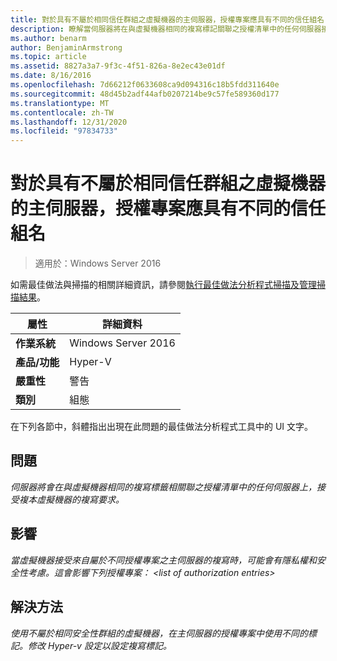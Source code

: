 ```yaml
---
title: 對於具有不屬於相同信任群組之虛擬機器的主伺服器，授權專案應具有不同的信任組名
description: 瞭解當伺服器將在與虛擬機器相同的複寫標記關聯之授權清單中的任何伺服器接受複本虛擬機器時的複寫要求時，該怎麼辦。
ms.author: benarm
author: BenjaminArmstrong
ms.topic: article
ms.assetid: 8827a3a7-9f3c-4f51-826a-8e2ec43e01df
ms.date: 8/16/2016
ms.openlocfilehash: 7d66212f0633608ca9d094316c18b5fdd311640e
ms.sourcegitcommit: 48d45b2adf44afb0207214be9c57fe589360d177
ms.translationtype: MT
ms.contentlocale: zh-TW
ms.lasthandoff: 12/31/2020
ms.locfileid: "97834733"
---
```

# <a name="authorization-entries-should-have-distinct-trust-group-names-for-primary-servers-with-virtual-machines-that-are-not-part-of-the-same-trust-group"></a>對於具有不屬於相同信任群組之虛擬機器的主伺服器，授權專案應具有不同的信任組名

>適用於：Windows Server 2016

如需最佳做法與掃描的相關詳細資訊，請參閱[執行最佳做法分析程式掃描及管理掃描結果](https://go.microsoft.com/fwlink/p/?LinkID=223177)。

|屬性|詳細資料|
|-|-|
|**作業系統**|Windows Server 2016|
|**產品/功能**|Hyper-V|
|**嚴重性**|警告|
|**類別**|組態|

在下列各節中，斜體指出出現在此問題的最佳做法分析程式工具中的 UI 文字。

## <a name="issue"></a>**問題**
*伺服器將會在與虛擬機器相同的複寫標籤相關聯之授權清單中的任何伺服器上，接受複本虛擬機器的複寫要求。*

## <a name="impact"></a>**影響**
*當虛擬機器接受來自屬於不同授權專案之主伺服器的複寫時，可能會有隱私權和安全性考慮。這會影響下列授權專案： \<list of authorization entries>*

## <a name="resolution"></a>**解決方法**
*使用不屬於相同安全性群組的虛擬機器，在主伺服器的授權專案中使用不同的標記。修改 Hyper-v 設定以設定複寫標記。*



